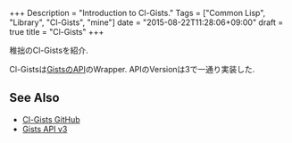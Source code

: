 +++
Description = "Introduction to Cl-Gists."
Tags = ["Common Lisp", "Library", "Cl-Gists", "mine"]
date = "2015-08-22T11:28:06+09:00"
draft = true
title = "Cl-Gists"
+++

稚拙のCl-Gistsを紹介.

<!--more-->

Cl-Gistsは[GistsのAPI](https://developer.github.com/v3/gists/)のWrapper.
APIのVersionは3で一通り実装した.

See Also
---

- [Cl-Gists GitHub](https://developer.github.com/v3/gists/)
- [Gists API v3](https://developer.github.com/v3/gists/)
